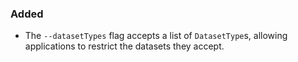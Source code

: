 <!--
A new scriv changelog fragment.

Uncomment the section that is right (remove the HTML comment wrapper).
For top level release notes, leave all the headers commented out.
-->

### Added

- The `--datasetTypes` flag accepts a list of `DatasetType`s,
  allowing applications to restrict the datasets they accept.


<!--
### Changed

- A bullet item for the Changed category.

-->
<!--
### Fixed

- A bullet item for the Fixed category.

-->
<!--
### Deprecated

- A bullet item for the Deprecated category.

-->
<!--
### Removed

- A bullet item for the Removed category.

-->
<!--
### Security

- A bullet item for the Security category.

-->
<!--
### Infrastructure

- A bullet item for the Infrastructure category.

-->
